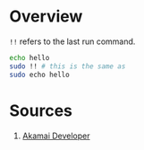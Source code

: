 # Overview

`!!` refers to the last run command.

```sh
echo hello
sudo !! # this is the same as
sudo echo hello
```

# Sources

1. [Akamai Developer](https://youtu.be/AVXYq8aL47Q?si=pSpSXghvq-Vq5P7p&t=524)
